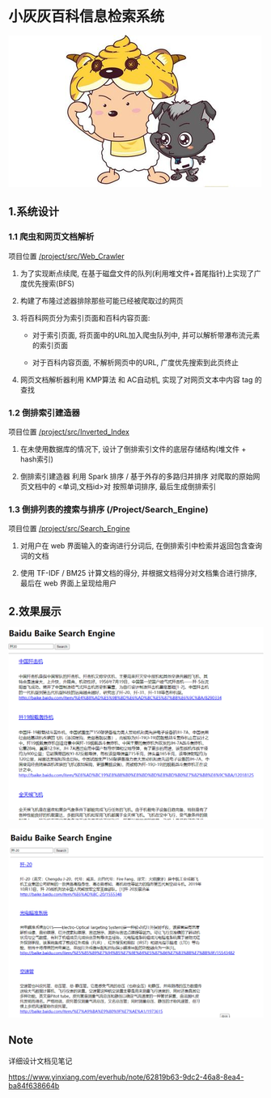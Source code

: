 
# 小灰灰百科信息检索系统 

![avatar](project/docs/images/xiaohuihui.png) 


## 1.系统设计

### 1.1 爬虫和网页文档解析

项目位置 [/project/src/Web_Crawler](/project/src/Web_Crawler)

1. 为了实现断点续爬, 在基于磁盘文件的队列(利用堆文件+首尾指针)上实现了广度优先搜索(BFS)

2. 构建了布隆过滤器排除那些可能已经被爬取过的网页

3. 将百科网页分为索引页面和百科内容页面: 

   * 对于索引页面, 将页面中的URL加入爬虫队列中, 并可以解析带瀑布流元素的索引页面

   * 对于百科内容页面, 不解析网页中的URL, 广度优先搜索到此页终止
    
4. 网页文档解析器利用 KMP算法 和 AC自动机, 实现了对网页文本中内容 tag 的查找

### 1.2 倒排索引建造器

项目位置 [/project/src/Inverted_Index](/project/src/Inverted_Index)

1. 在未使用数据库的情况下, 设计了倒排索引文件的底层存储结构(堆文件 + hash索引)

2. 倒排索引建造器 利用 Spark 排序 / 基于外存的多路归并排序 对爬取的原始网页文档中的 <单词,文档id>对 按照单词排序, 最后生成倒排索引

### 1.3 倒排列表的搜索与排序 (/Project/Search_Engine)

项目位置 [/project/src/Search_Engine](/project/src/Search_Engine)

1. 对用户在 web 界面输入的查询进行分词后, 在倒排索引中检索并返回包含查询词的文档

2. 使用 TF-IDF / BM25 计算文档的得分, 并根据文档得分对文档集合进行排序, 最后在 web 界面上呈现给用户


## 2.效果展示

![avatar](project/docs/images/image1.png) 

![avatar](project/docs/images/image2.png) 


## Note

详细设计文档见笔记

https://www.yinxiang.com/everhub/note/62819b63-9dc2-46a8-8ea4-ba84f638664b
 



